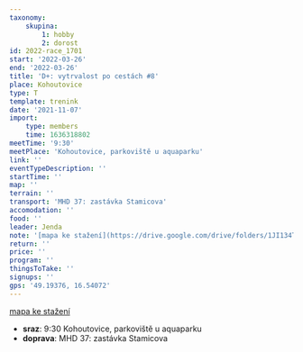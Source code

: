 ```yaml
---
taxonomy:
    skupina:
        1: hobby
        2: dorost
id: 2022-race_1701
start: '2022-03-26'
end: '2022-03-26'
title: 'D+: vytrvalost po cestách #8'
place: Kohoutovice
type: T
template: trenink
date: '2021-11-07'
import:
    type: members
    time: 1636318802
meetTime: '9:30'
meetPlace: 'Kohoutovice, parkoviště u aquaparku'
link: ''
eventTypeDescription: ''
startTime: ''
map: ''
terrain: ''
transport: 'MHD 37: zastávka Stamicova'
accomodation: ''
food: ''
leader: Jenda
note: '[mapa ke stažení](https://drive.google.com/drive/folders/1JI134T-quwJERz-ngCfJO5pcMa1bLOE4?usp=sharing)'
return: ''
price: ''
program: ''
thingsToTake: ''
signups: ''
gps: '49.19376, 16.54072'
---
```


[mapa ke stažení](https://drive.google.com/drive/folders/1JI134T-quwJERz-ngCfJO5pcMa1bLOE4?usp=sharing)
* **sraz**: 9:30 Kohoutovice, parkoviště u aquaparku
* **doprava**: MHD 37: zastávka Stamicova
